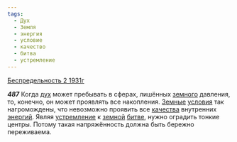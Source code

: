 ```yaml
---
tags:
  - Дух
  - Земля
  - энергия
  - условие
  - качество
  - битва
  - устремление
---
```


[Беспредельность 2 1931г](/agni/1931)

___487___
Когда [дух](/tag/#Дух) может пребывать в сферах, лишённых [земного](/tag/#Земля) давления, то, конечно, он может проявлять все накопления. [Земные](/tag/#Земля) [условия](/tag/#условие) так нагромождены, что невозможно проявить все [качества](/tag/#качество) внутренних [энергий](/tag/#энергия). Являя [устремление](/tag/#устремление) к [земной](/tag/#Земля) [битве](/tag/#битва), нужно оградить тонкие центры. Потому такая напряжённость должна быть бережно переживаема.   

